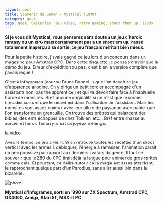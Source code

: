 ```yaml
---
layout: post
title: Souvenir de Gamer - Mystical (1990)
category: geek
tags: geek, Geekeries, jeu video, retro gaming, shoot them up, 1990s
---
```

**Si je vous dit Mystical, vous penserez sans doute à un jeu d'heroic fantasy ou un RPG mais certainement pas à un shoot'em up. Passé totalement inaperçu à sa sortie, ce jeu français méritait bien mieux.**

Pour la petite histoire, j'avais gagné ce jeu lors d'un concours dans un magazine pour Amstrad CPC. Dans cette disquette, je pensais n'avoir que la démo du jeu. Erreur d'expédition ou pas, c'est bien la version complète que j'avais reçue !

C'est à Infogrames (coucou Bruno Bonnel...) que l'on devait ce jeu d'apparence anodine. On y dirige un petit sorcier accompagné d'un assistant( non, pas the apprentice ) et qui va devoir faire face à l'habituelle horde de monstres. Bref, aucune originalité si ce n'est que le sorcier tire...des sorts et que le secret est dans l'utilisation de l'assistant. Mais les monstres sont assez curieux avec leur allure de paysanne avec panier que l'on transforme en grenouille. On trouve des prêtres qui balancent des bibles, des ents échappés de chez Tolkien, etc... Bref entre chasse au sorcier et heroic fantasy, c'est un joyeux mélange.

[la video](https://www.youtube.com/watch?v=2_srFRXMCew)

Avec le temps, ce jeu a vieilli. Si on retrouve toutes les recettes d'un shoot vertical avec les armes à débloquer, l'énergie à ramasser, l'animation paraît un peu poussive par rapport aux derniers avatars du genre. Il faut se souvenir que le Z80 du CPC tirait déjà la langue pour animer de gros sprites comme cela. Et pourtant, ce délire autour de la magie est assez attachant, le rapprochant quelque part d'un Parodius, sans aller aussi loin dans la bizarerie.

![photo](https://cheziceman.files.wordpress.com/2016/01/mystical_infogrames.gif)

**Mystical d'Infogrames, sorti en 1990 sur ZX Spectrum, Amstrad CPC, GX4000, Amiga, Atari ST, MSX et PC**
